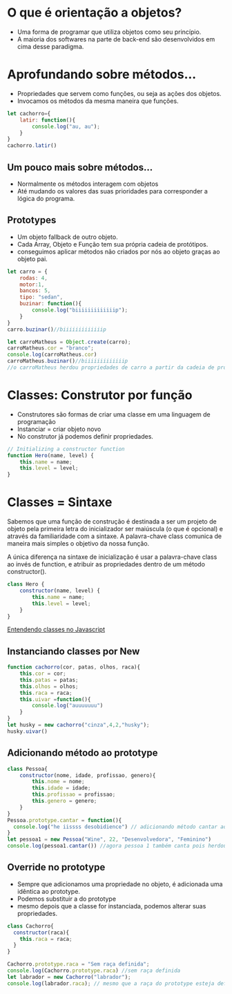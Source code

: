 # O que é orientação a objetos?
- Uma forma de programar que utiliza objetos como seu princípio.
- A maioria dos softwares na parte de back-end são desenvolvidos em cima desse paradigma.

# Aprofundando sobre métodos...

- Propriedades que servem como funções, ou seja as ações dos objetos.
- Invocamos os métodos da mesma maneira que funções.
```javascript
let cachorro={
    latir: function(){
        console.log("au, au");
    }
}
cachorro.latir()
```
## Um pouco mais sobre métodos...
- Normalmente os métodos interagem com objetos
- Até mudando os valores das suas prioridades para corresponder a lógica do programa.

## Prototypes
- Um objeto fallback de outro objeto.
- Cada Array, Objeto e Função tem sua própria cadeia de protótipos.
- conseguimos aplicar métodos não criados por nós ao objeto graças ao objeto pai.
```javascript
let carro = {
    rodas: 4,
    motor:1,
    bancos: 5,
    tipo: "sedan",
    buzinar: function(){
        console.log("biiiiiiiiiiiiip");
    }
}
carro.buzinar()//biiiiiiiiiiiiip

let carroMatheus = Object.create(carro);
carroMatheus.cor = "branco";
console.log(carroMatheus.cor)
carroMatheus.buzinar()//biiiiiiiiiiiiip
//o carroMatheus herdou propriedades de carro a partir da cadeia de protótipos.
```
# Classes: Construtor por função
- Construtores são formas de criar uma classe em uma linguagem de programação
- Instanciar = criar objeto novo
- No construtor já podemos definir propriedades.
```javascript
// Initializing a constructor function
function Hero(name, level) {
	this.name = name;
	this.level = level;
}
```
# Classes = Sintaxe

Sabemos que uma função de construção é destinada a ser um projeto de objeto pela primeira letra do inicializador ser maiúscula (o que é opcional) e através da familiaridade com a sintaxe. A palavra-chave class comunica de maneira mais simples o objetivo da nossa função.

A única diferença na sintaxe de inicialização é usar a palavra-chave class ao invés de function, e atribuir as propriedades dentro de um método constructor().

```javascript
class Hero {
	constructor(name, level) {
		this.name = name;
		this.level = level;
	}
}
```
[Entendendo classes no Javascript](https://www.digitalocean.com/community/tutorials/understanding-classes-in-javascript-pt "Entendendo classes no Javascript")

## Instanciando classes por New 
```javascript
function cachorro(cor, patas, olhos, raca){
    this.cor = cor;
    this.patas = patas;
    this.olhos = olhos;
    this.raca = raca;
    this.uivar =function(){
        console.log("auuuuuuu")
    }
}
let husky = new cachorro("cinza",4,2,"husky");
husky.uivar()
```
## Adicionando método ao prototype

```javascript
class Pessoa{
    constructor(nome, idade, profissao, genero){
        this.nome = nome;
        this.idade = idade;
        this.profissao = profissao;
        this.genero = genero;
    }
}
Pessoa.prototype.cantar = function(){
  console.log("he iissss desobidience") // adicionando método cantar ao prototype
}
let pessoa1 = new Pessoa("Wine", 22, "Desenvolvedora", "Feminino")
console.log(pessoa1.cantar()) //agora pessoa 1 também canta pois herdou o método da classe pessoa.
```
## Override no prototype

- Sempre que adicionamos uma propriedade no objeto, é adicionada uma idêntica ao prototype.
- Podemos substituir a do prototype
- mesmo depois  que a classe for instanciada, podemos alterar suas propriedades.
```javascript
class Cachorro{
  constructor(raca){
    this.raca = raca;
  }
}

Cachorro.prototype.raca = "Sem raça definida";
console.log(Cachorro.prototype.raca) //sem raça definida
let labrador = new Cachorro("labrador");
console.log(labrador.raca); // mesmo que a raça do prototype esteja definido como sem raça definida, a raça foi alterada para o animal labrador.

```